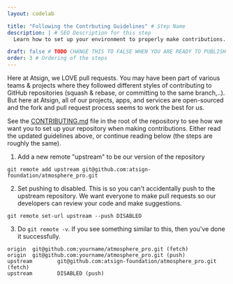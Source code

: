 ```yaml
---
layout: codelab

title: "Following the Contrbuting Guidelines" # Step Name
description: | # SEO Description for this step
  Learn how to set up your environment to properly make contributions.

draft: false # TODO CHANGE THIS TO FALSE WHEN YOU ARE READY TO PUBLISH THE PAGE
order: 3 # Ordering of the steps
---
```


Here at Atsign, we LOVE pull requests. You may have been part of various teams & projects where they followed different styles of contributing to GitHub repositories (squash & rebase, or committing to the same branch,..). But here at Atsign, all of our projects, apps, and services are open-sourced and the fork and pull request process seems to work the best for us.

See the [CONTRIBUTING.md](https://github.com/atsign-foundation/atmosphere_pro/blob/trunk/CONTRIBUTING.md) file in the root of the repository to see how we want you to set up your repository when making contributions. Either read the updated guidelines above, or continue reading below (the steps are roughly the same).

1. Add a new remote "upstream" to be our version of the repository 

```
git remote add upstream git@github.com:atsign-foundation/atmosphere_pro.git
```

2. Set pushing to disabled. This is so you can't accidentally push to the upstream repository. We want everyone to make pull requests so our developers can review your code and make suggestions.

```
git remote set-url upstream --push DISABLED
```

3. Do `git remote -v`. If you see something similar to this, then you've done it successfully.

```
origin  git@github.com:yourname/atmosphere_pro.git (fetch)
origin  git@github.com:yourname/atmosphere_pro.git (push)
upstream        git@github.com:atsign-foundation/atmosphere_pro.git (fetch)
upstream        DISABLED (push)
```
